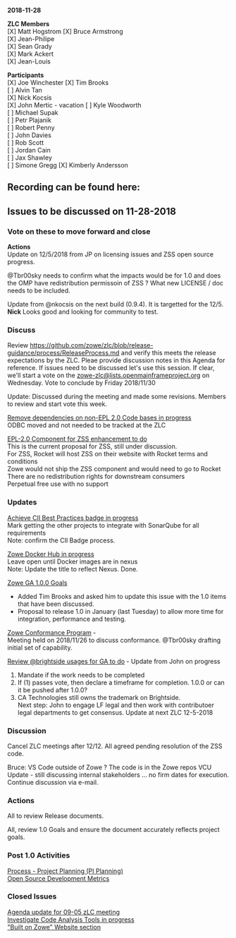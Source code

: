 __2018-11-28__

**ZLC Members**  
[X] Matt Hogstrom
[X] Bruce Armstrong  
[X] Jean-Philipe  
[X] Sean Grady  
[X] Mark Ackert  
[X] Jean-Louis  
  
**Participants**  
[X] Joe Winchester
[X] Tim Brooks  
[ ] Alvin Tan  
[X] Nick Kocsis  
[X] John Mertic  - vacation
[ ] Kyle Woodworth  
[ ] Michael Supak  
[ ] Petr Plajanik  
[ ] Robert Penny  
[ ] John Davies  
[ ] Rob Scott  
[ ] Jordan Cain  
[ ] Jax Shawley  
[ ] Simone Gregg
[X] Kimberly Andersson
  
## Recording can be found here:  

## Issues to be discussed on 11-28-2018

### Vote on these to move forward and close

**Actions**  
Update on 12/5/2018 from JP on licensing issues and ZSS open source progress.

@Tbr00sky needs to confirm what the impacts would be for 1.0 and does the OMP have redistribution permissoin of ZSS ?  What new LICENSE / doc needs to be included.  
  
Update from @nkocsis on the next build (0.9.4).  It is targetted for the 12/5.  
**Nick** Looks good and looking for community to test.  

### Discuss
Review https://github.com/zowe/zlc/blob/release-guidance/process/ReleaseProcess.md and verify this meets the release expectations by the ZLC.  Pleae provide discussion notes in this Agenda for reference.  If issues need to be discussed let's use this session.  If clear, we'll start a vote on the zowe-zlc@lists.openmainframeproject.org on Wednesday.  Vote to conclude by Friday 2018/11/30

Update: Discussed during the meeting and made some revisions.  Members to review and start vote this week.

[Remove dependencies on non-EPL 2.0 Code bases in progress](https://github.com/zowe/zlc/issues/17)  
ODBC moved and not needed to be tracked at the ZLC

[EPL-2.0 Component for ZSS enhancement to do](https://github.com/zowe/zlc/issues/26)  
This is the current proposal for ZSS, still under discussion.  
  For ZSS, Rocket will host ZSS on their website with Rocket terms and conditions  
  Zowe would not ship the ZSS component and would need to go to Rocket  
  There are no redistribution rights for downstream consumers  
  Perpetual free use with no support  

### Updates    
[Achieve CII Best Practices badge in progress](https://github.com/zowe/zlc/issues/38)  
Mark getting the other projects to integrate with SonarQube for all requirements  
Note: confirm the CII Badge process.

[Zowe Docker Hub in progress](https://github.com/zowe/zlc/issues/45)  
Leave open until Docker images are in nexus  
Note: Update the title to reflect Nexus.  Done.
  
[Zowe GA 1.0.0 Goals](https://github.com/zowe/zlc/issues/37)  
 - Added Tim Brooks and asked him to update this issue with the 1.0 items that have been discussed.  
 - Proposal to release 1.0 in January (last Tuesday) to allow more time for integration, performance and testing.  

[Zowe Conformance Program](https://github.com/zowe/zlc/issues/52)  -   
Meeting held on 2018/11/26 to discuss conformance.  @Tbr00sky drafting initial set of capability.
  
[Review @brightside usages for GA to do](https://github.com/zowe/zlc/issues/28) - Update from John on progress  
  1.  Mandate if the work needs to be completed  
  2.  If (1) passes vote, then declare a timeframe for completion. 1.0.0 or can it be pushed after 1.0.0?  
  3.  CA Technologies still owns the trademark on Brightside.  
  Next step: John to engage LF legal and then work with contributoer legal departments to get consensus.  Update at next ZLC 12-5-2018  


### Discussion  
Cancel ZLC meetings after 12/12.  All agreed pending resolution of the ZSS code.

Bruce: VS Code outside of Zowe ?  The code is in the Zowe repos
VCU Update - still discussing internal stakeholders ... no firm dates for execution.  Continue discussion via e-mail.

### Actions  
All to review Release documents. 

All, review 1.0 Goals and ensure the document accurately reflects project goals.

### Post 1.0 Activities  
[Process - Project Planning (PI Planning)](https://github.com/zowe/zlc/issues/40)  
[Open Source Development Metrics](https://github.com/zowe/zlc/issues/3)  

### Closed Issues
[Agenda update for 09-05 zLC meeting](https://github.com/zowe/zlc/issues/18)  
[Investigate Code Analysis Tools in progress](https://github.com/zowe/zlc/issues/46)  
["Built on Zowe" Website section](https://github.com/zowe/zlc/issues/41)  
